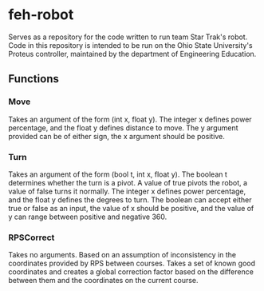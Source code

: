 # feh-robot
Serves as a repository for the code written to run team Star Trak's robot.
Code in this repository is intended to be run on the Ohio State University's Proteus controller, maintained by the department of Engineering Education.
## Functions
### Move
Takes an argument of the form (int x, float y).
The integer x defines power percentage, and the float y defines distance to move.
The y argument provided can be of either sign, the x argument should be positive.
### Turn
Takes an argument of the form (bool t, int x, float y).
The boolean t determines whether the turn is a pivot. A value of true pivots the robot, a value of false turns it normally. The integer x defines power percentage, and the float y defines the degrees to turn.
The boolean can accept either true or false as an input, the value of x should be positive, and the value of y can range between positive and negative 360.
### RPSCorrect
Takes no arguments.
Based on an assumption of inconsistency in the coordinates provided by RPS between courses.
Takes a set of known good coordinates and creates a global correction factor based on the difference between them and the coordinates on the current course.
###